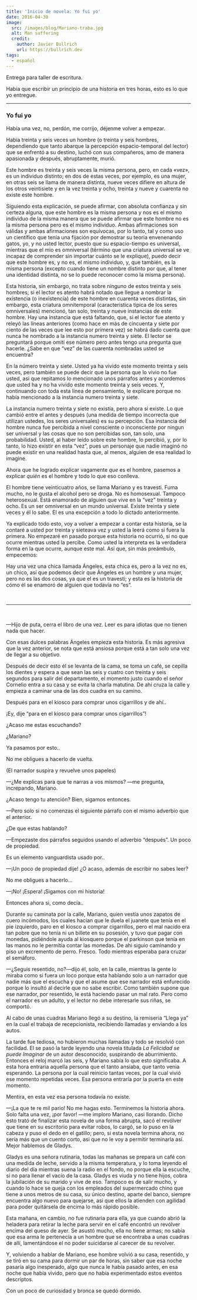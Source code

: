 ```yaml
---
title: 'Inicio de novela: Yo fui yo'
date: 2016-04-30
image:
  src: /images/blog/Mariano-traba.jpg
  alt: Man suffering
  credit:
    author: Javier Bullrich
    url: https://bullrich.dev
tags:
  - español
---
```

Entrega para taller de escritura.

Había que escribir un principio de una historia en tres horas, esto es lo que yo entregue.

<hr />

<h3>Yo fui yo</h3>
<span style="font-weight: 400;">Había una vez, no, perdón, me corrijo, déjenme volver a empezar.</span>

<span style="font-weight: 400;">Había treinta y seis veces un hombre (o treinta y seis hombres, dependiendo que tanto abarque la percepción espacio-temporal del lector) que se enfrentó a su destino, luchó con sus compañeros, amo de manera apasionada y después, abruptamente, murió.</span>

<span style="font-weight: 400;">Este hombre es treinta y seis veces la misma persona, pero, en cada «vez», es un individuo distinto; en dos de estas veces, por ejemplo, es una mujer, en otras seis se llama de manera distinta, nueve veces difiere en altura de los otros veintisiete y en la vez treinta y ocho, treinta y nueve y cuarenta no existe este hombre.</span>

<span style="font-weight: 400;">Siguiendo esta explicación, se puede afirmar, con absoluta confianza y sin certeza alguna, que este hombre es la misma persona y nos es el mismo individuo de la misma manera que se puede afirmar que este hombre no es la misma persona pero es el mismo individuo. Ambas afirmaciones son válidas y ambas afirmaciones son equívocas, por lo tanto, tal y como uso un científico que tenía una fijación por demostrar su teoría envenenando gatos, yo, y no usted lector, puesto que su espacio-tiempo es universal, mientras que el mio es omniversal (término que una criatura universal se ve incapaz de comprender sin importar cuánto se le explique), puedo decir que este hombre es, y no es, el mismo individuo, y, que también, es la misma persona (excepto cuando tiene un nombre distinto por que, al tener una identidad distinta, no se lo puede reconocer como la misma persona).</span>

<span style="font-weight: 400;">Esta historia, sin embargo, no trata sobre ninguno de estos treinta y seis hombres; si el lector es atento habrá notado que llegue a nombrar la existencia (o inexistencia) de este hombre en cuarenta veces distintas, sin embargo, esta criatura omnitemporal (caracteristica tipica de los seres omniversales) mencionó, tan solo, treinta y nueve instancias de este hombre. Hay una instancia que está faltando, que, si el lector fue atento y releyó las líneas anteriores (como hace en más de cincuenta y siete por ciento de las veces que lee esto por primera vez) se habrá dado cuenta que nunca he nombrado a la instancia numero treinta y siete. El lector se preguntará porque omití ese número pero antes tengo una pregunta que hacerle. ¿Sabe en que “vez” de las cuarenta nombradas usted se encuentra?</span>

<span style="font-weight: 400;">En la número treinta y siete. Usted ya ha vivido este momento treinta y seis veces, pero también se puede decir que la persona que lo vivio no fue usted, asi que repitamos lo mencionado unos párrafos antes y acordemos que usted ha y no ha vivido este momento treinta y seis veces. Y, continuando con toda esta línea de pensamiento, le explicare porque no había mencionado a la instancia numero treinta y siete.</span>

<span style="font-weight: 400;">La instancia numero treinta y siete no existía, pero ahora si existe. Lo que cambió entre el antes y después (una medida de tiempo incorrecta que utilizan ustedes, los seres universales) es su percepción. Esa instancia del hombre nunca fue percibida a nivel consciente o inconsciente por ningun ser universal y las cosas que no son percibidas son, tan solo, una probabilidad. Usted, al haber leído sobre este hombre, lo percibió, y, por lo tanto, lo hizo existir en esta “vez”, pues un personaje que nadie imaginó no puede existir en una realidad hasta que, al menos, alguien de esa realidad lo imagine.</span>

<span style="font-weight: 400;">Ahora que he logrado explicar vagamente </span><i><span style="font-weight: 400;">que</span></i><span style="font-weight: 400;"> es el hombre, pasemos a explicar </span><i><span style="font-weight: 400;">quién</span></i><span style="font-weight: 400;"> es el hombre y todo lo que eso conlleva.</span>

<span style="font-weight: 400;">El hombre tiene veinticuatro años, se llama Mariano y es travesti. Fuma mucho, no le gusta el alcohol pero se droga. No es homosexual. Tampoco heterosexual. Está enamorado de alguien que vive en la “vez” treinta y ocho. Es un ser omniversal en un mundo universal. Existe treinta y siete veces y él lo sabe. El es una excepción a todo lo dictado anteriormente.</span>

<span style="font-weight: 400;">Ya explicado todo esto, voy a volver a empezar a contar esta historia, se la contaré a usted por treinta y sieteava vez y usted la leerá como si fuera la primera. No empezaré en pasado porque esta historia no ocurrió, si no que ocurre mientras usted la percibe. Como usted la interpreta es la verdadera forma en la que ocurre, aunque este mal. Así que, sin más preámbulo, empecemos:</span>

<span style="font-weight: 400;">Hay una vez una chica llamada Ángeles, esta chica es, pero a la vez no es, un chico, así que podemos decir que Ángeles es un hombre y una mujer, pero no es las dos cosas, ya que el es un travesti; y esta es la historia de cómo él se enamoró de alguien que todavía no “es”.</span>

&nbsp;

<hr />

&nbsp;

<span style="font-weight: 400;">—Hijo de puta, cerra el libro de una vez. Leer es para idiotas que no tienen nada que hacer.</span>

<span style="font-weight: 400;">Con esas dulces palabras Ángeles empieza esta historia. Es más agresiva que la vez anterior, se nota que está ansiosa porque está a tan solo una vez de llegar a su objetivo.</span>

<span style="font-weight: 400;">Después de decir esto él se levanta de la cama, se toma un café, se cepilla los dientes y espera a que sean las seis y cuatro con treinta y seis segundos para salir del departamento, el momento justo cuando el señor Cornelio entra a su casa y se evita la charla matutina. De ahí cruza la calle y empieza a caminar una de las dos cuadra en su camino. </span>

<span style="font-weight: 400;">Después para en el kiosco para comprar unos cigarrillos y de ahí..</span>

<span style="font-weight: 400;">¡Ey, dije “para en el kiosco para comprar unos cigarrillos”!</span>

<span style="font-weight: 400;">¿Acaso me estas escuchando?</span>

<span style="font-weight: 400;">¿Mariano?</span>

<span style="font-weight: 400;">Ya pasamos por esto..</span>

<span style="font-weight: 400;">No me obligues a hacerlo de vuelta.</span>

<span style="font-weight: 400;">(El narrador suspira y revuelve unos papeles)</span>

<span style="font-weight: 400;">—¿Me explicas para que te narras a vos mismos? —me pregunta, increpando, Mariano. </span>

<span style="font-weight: 400;">¿Acaso tengo tu atención? Bien, sigamos entonces.</span>

<span style="font-weight: 400;">—Pero solo si no comenzas el siguiente párrafo con el mismo adverbio que el anterior.</span>

<span style="font-weight: 400;">¿De que estas hablando?</span>

<span style="font-weight: 400;">—Empezaste dos párrafos seguidos usando el adverbio “después”. Un poco de propiedad.</span>

<span style="font-weight: 400;">Es un elemento vanguardista usado por..</span>

<span style="font-weight: 400;">—¡Un poco de propiedad dije! ¿O acaso, además de escribir no sabes leer?</span>

<span style="font-weight: 400;">No me obligues a hacerlo...</span>

<span style="font-weight: 400;">—¡No! ¡Espera! ¡Sigamos con mi historia!</span>

<span style="font-weight: 400;">Entonces ahora si, como decía..</span>

<span style="font-weight: 400;">Durante su caminata por la calle, Mariano, quien vestía unos zapatos de cuero incómodos, los cuales hacían que le duela el juanete que tenía en el pie izquierdo, paro en el kiosco a comprar cigarrillos, pero el mal nacido era tan pobre que no tenía ni un billete en su posesión, y tuvo que pagar con monedas, pidiéndole ayuda al kiosquero porque el parkinson que tenía en las manos no le permitía contar las monedas. De ahi siguio caminando y piso un excremento de perro. Fresco. Todo mientras esperaba para cruzar el semáforo.</span>

<span style="font-weight: 400;">—¿Seguis resentido, no?—dijo él, solo, en la calle, mientras la gente lo miraba como si fuera un loco porque esta hablando solo a un narrador que nadie más que el escucha y que el asume que ese narrador está enfurecido porque lo insultó al decirle que no sabe escribir. Como también supone que ese narrador, por resentido, le está haciendo pasar un mal rato. Pero como el narrador es un adulto, y el lector no debe interesarle sus riñas, se comportó.</span>

<span style="font-weight: 400;">Al cabo de unas cuadras Mariano llegó a su destino, la remiseria “Llega ya” en la cual el trabaja de recepcionista, recibiendo llamadas y enviando a los autos.</span>

<span style="font-weight: 400;">La tarde fue tediosa, no hubieron muchas llamadas y todo se resolvió con facilidad. El se pasó la tarde leyendo una novela titulada </span><i><span style="font-weight: 400;">La Felicidad se puede Imaginar</span></i><span style="font-weight: 400;"> de un autor desconocido, suspirando de aburrimiento. Entonces el reloj marcó las seis, y Mariano sabía lo que esto significaba. A esta hora entraria aquella persona que el tanto ansiaba, que tanto venia esperando. La persona por la cual reinicio tantas veces, por la cual vivió ese momento repetidas veces. Esa persona entraría por la puerta en este momento.</span>

<span style="font-weight: 400;">Mentira, en esta vez esa persona todavía no existe.</span>

<span style="font-weight: 400;">—¡La que te re mil pario! No me hagas esto. Terminemos la historia ahora. Solo falta una vez, ¡por favor! —me imploro Mariano, casi llorando. Dicho esto trató de finalizar esta novela de una forma abrupta, sacó el revólver que tiene en su escritorio para evitar robos, lo cargó, se lo puso en la cabeza y puso el dedo en el gatillo; pero, si esta novela termina ahora, no sería más que un cuento corto, asi que no le voy a permitir terminarla así. Mejor hablemos de Gladys.</span>

<span style="font-weight: 400;">Gladys es una señora rutinaria, todas las mañanas se prepara un café con una medida de leche, servido a la misma temperatura, y lo toma leyendo el diario del día mientras suena la radio en el fondo, no porque ella la escuche, si no para llenar el vacío de la casa. Gladys es viuda y no tiene hijos, cobra la jubilación de su marido y vive de eso. Tampoco es de salir mucho, y cuando lo hace se queja con los empleados del supermercado chino que tiene a unos metros de su casa, su único destino, aparte del banco, siempre encuentra algo nuevo para quejarse, asi que ellos la atienden con agilidad para poder quitársela de encima lo más rápido posible. </span>

<span style="font-weight: 400;">Esta mañana, en cambio, no fue rutinaria para ella, ya que cuando abrió la heladera para retirar la leche para servir en el café encontró un revólver encima del queso de ayer. Se asustó mucho, ella no tiene armas; no sabia que esa arma le pertenecía a un hombre que se encontraba a unas cuadras de allí, lamentándose el no poder suicidarse al carecer de su revolver.</span>

<span style="font-weight: 400;">Y, volviendo a hablar de Mariano, ese hombre volvió a su casa, resentido, y se tiró en su cama para dormir un par de horas, sin saber que esa noche pasaría algo inesperado, algo que nunca le había pasado antes, en esa noche que había vivido, pero que no había experimentado estos eventos descriptos. </span>

<span style="font-weight: 400;">Con un poco de curiosidad y bronca se quedó dormido.</span>

